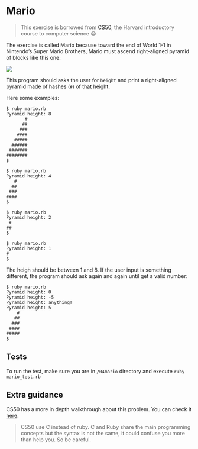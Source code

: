 # Mario

> This exercise is borrowed from [CS50](https://cs50.harvard.edu/x/2020/), the Harvard introductory course to computer science 😁

The exercise is called Mario because toward the end of World 1-1 in Nintendo’s Super Mario Brothers, Mario must ascend right-aligned pyramid of blocks like this one:

![](https://cs50.harvard.edu/x/2020/psets/1/mario/less/pyramid.png)

This program should asks the user for `height` and print a right-aligned pyramid made of hashes (`#`) of that height.

Here some examples:

```
$ ruby mario.rb     
Pyramid height: 8
       #
      ##
     ###
    ####
   #####
  ######
 #######
########
$
```
```
$ ruby mario.rb     
Pyramid height: 4
   #
  ##
 ###
####
$
```
```
$ ruby mario.rb     
Pyramid height: 2
 #
##
$
```
```
$ ruby mario.rb     
Pyramid height: 1
#
$
```
The heigh should be between 1 and 8. If the user input is something different, the program should ask again and again until get a valid number:
```
$ ruby mario.rb     
Pyramid height: 0
Pyramid height: -5
Pyramid height: anything!
Pyramid height: 5
    #
   ##
  ###
 ####
#####
$
```

## Tests

To run the test, make sure you are in `/04mario` directory and execute `ruby mario_test.rb`

## Extra guidance

CS50 has a more in depth walkthrough about this problem. You can check it [here](https://cs50.harvard.edu/x/2020/psets/1/mario/less/).

> CS50 use C instead of ruby.
> C and Ruby share the main programming concepts but the syntax is not the same, it could confuse you more than help you. So be careful.